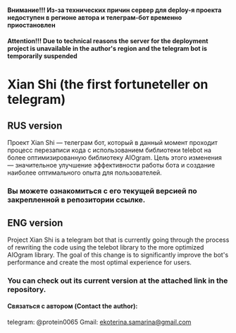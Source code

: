 #### Внимание!!! Из-за технических причин сервер для deploy-я проекта недоступен в регионе автора и телеграм-бот временно приостановлен
#### Attention!!! Due to technical reasons the server for the deployment project is unavailable in the author's region and the telegram bot is temporarily suspended


# Xian Shi (the first fortuneteller on telegram)

## RUS version

Проект Xian Shi — телеграм бот, который в данный момент проходит процесс перезаписи кода с использованием библиотеки telebot на более оптимизированную библиотеку AIOgram. Цель этого изменения — значительное улучшение эффективности работы бота и создание наиболее оптимального опыта для пользователей.

### Вы можете ознакомиться с его текущей версией по закрепленной в репозитории ссылке.


## ENG version

Project Xian Shi is a telegram bot that is currently going through the process of rewriting the code using the telebot library to the more optimized AIOgram library. The goal of this change is to significantly improve the bot's performance and create the most optimal experience for users.

### You can check out its current version at the attached link in the repository.


#### Связаться с автором (Contact the author):

telegram: @protein0065
Gmail: ekoterina.samarina@gmail.com
